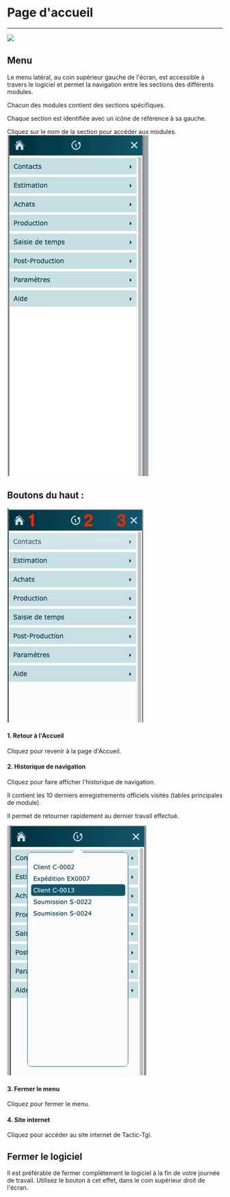 # Page d'accueil

---

![](https://t9017115504.p.clickup-attachments.com/t9017115504/1f71c5cd-4b29-4039-99bf-6c873c4c6916/Page%20Accueil%20-%20Menu.png)

## Menu

Le menu latéral, au coin supérieur gauche de l'écran, est accessible à travers le logiciel et permet la navigation entre les sections des différents modules.

Chacun des modules contient des sections spécifiques.

Chaque section est identifiée avec un icône de référence à sa gauche.

Cliquez sur le nom de la section pour accéder aux modules.
![](../static/img/Accueil_3_deroulement.gif)


## Boutons du haut : 

![](../static/img/Accueil_1.png)

#### 1\. Retour à l'Accueil

Cliquez pour revenir à la page d'Accueil.

#### 2\. Historique de navigation

Cliquez pour faire afficher l'historique de navigation.

Il contient les 10 derniers enregistrements officiels visités (tables principales de module).

Il permet de retourner rapidement au dernier travail effectué.

![](../static/img/Accueil_2.png)

#### 3\. Fermer le menu

Cliquez pour fermer le menu.

#### 4\. Site internet

Cliquez pour accéder au site internet de Tactic-Tgi.

## Fermer le logiciel

Il est préférable de fermer complètement le logiciel à la fin de votre journée de travail. Utilisez le bouton à cet effet, dans le coin supérieur droit de l'écran.
